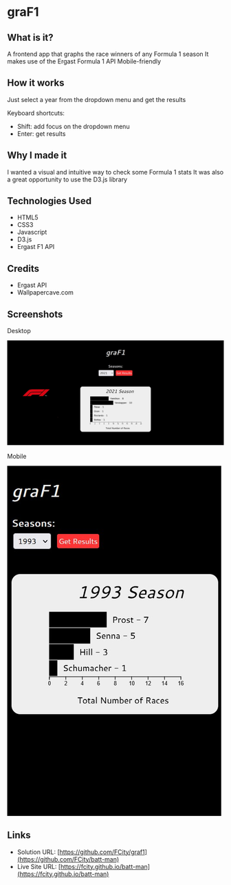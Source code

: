 # graF1

## What is it?

A frontend app that graphs the race winners of any Formula 1 season
It makes use of the Ergast Formula 1 API
Mobile-friendly

## How it works

Just select a year from the dropdown menu and get the results

Keyboard shortcuts:

- Shift: add focus on the dropdown menu
- Enter: get results

## Why I made it

I wanted a visual and intuitive way to check some Formula 1 stats
It was also a great opportunity to use the D3.js library

## Technologies Used

- HTML5
- CSS3
- Javascript
- D3.js
- Ergast F1 API

## Credits

- Ergast API
- Wallpapercave.com

## Screenshots

Desktop

![Desktop view](./images/screenshot-desktop.jpg?raw=true)

Mobile

![Mobile view](./images/screenshot-mobile.jpg?raw=true)

## Links

- Solution URL: [https://github.com/FCity/graf1](https://github.com/FCity/batt-man)
- Live Site URL: [https://fcity.github.io/batt-man](https://fcity.github.io/batt-man)
